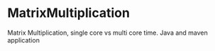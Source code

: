 # MatrixMultiplication
Matrix Multiplication, single core vs multi core time. Java and maven application
